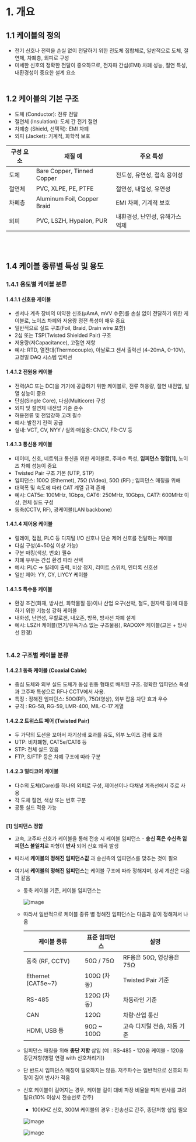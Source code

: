 # 1. 개요

## 1.1 케이블의 정의
- 전기 신호나 전력을 손실 없이 전달하기 위한 전도체 집합체로, 일반적으로 도체, 절연체, 차폐층, 외피로 구성
- 미세한 신호의 정확한 전달이 중요하므로, 전자파 간섭(EMI) 차폐 성능, 절연 특성, 내환경성이 중요한 설계 요소
</BR></BR>

## 1.2 케이블의 기본 구조
- 도체 (Conductor): 전류 전달
- 절연체 (Insulation): 도체 간 전기 절연
- 차폐층 (Shield, 선택적): EMI 차폐
- 외피 (Jacket): 기계적, 화학적 보호

|구성 요소|재질 예|주요 특성|
|---------|-------|---------|
|도체|Bare Copper, Tinned Copper|전도성, 유연성, 접속 용이성|
|절연체|PVC, XLPE, PE, PTFE|절연성, 내열성, 유연성|
|차폐층|Aluminum Foil, Copper Braid|EMI 차폐, 기계적 보호|
|외피|PVC, LSZH, Hypalon, PUR|내환경성, 난연성, 유해가스 억제|

</BR></BR>

## 1.4 케이블 종류별 특성 및 용도

### 1.4.1 용도별 케이블 분류

#### 1.4.1.1 신호용 케이블
- 센서나 계측 장비의 미약한 신호(μAmA, mVV 수준)를 손실 없이 전달하기 위한 케이블로, 노이즈 차폐와 저용량 정전 특성이 매우 중요
- 일반적으로 실드 구조(Foil, Braid, Drain wire 포함)
- 2심 또는 TSP(Twisted Shielded Pair) 구조
- 저용량(저Capacitance), 고절연 저항
- 예시: RTD, 열전대(Thermocouple), 아날로그 센서 출력선 (4–20mA, 0–10V), 고정밀 DAQ 시스템 입력선

#### 1.4.1.2 전원용 케이블
- 전력(AC 또는 DC)을 기기에 공급하기 위한 케이블로, 전류 허용량, 절연 내전압, 발열 성능이 중요
- 단심(Single Core), 다심(Multicore) 구성
- 외피 및 절연체 내전압 기준 준수
- 허용전류 및 전압강하 고려 필수
- 예시: 발전기 전력 공급
- 실내: VCT, CV, NYY / 실외·매설용: CNCV, FR-CV 등

#### 1.4.1.3 통신용 케이블
- 데이터, 신호, 네트워크 통신을 위한 케이블로, 주파수 특성, **임피던스 정합[1]**, 노이즈 차폐 성능이 중요
- Twisted Pair 구조 기본 (UTP, STP)
- 임피던스: 100Ω (Ethernet), 75Ω (Video), 50Ω (RF) ; 임피던스 매칭을 위해
- 대역폭 및 속도에 따라 CAT 계열 규격 존재
- 예시: CAT5e: 100MHz, 1Gbps, CAT6: 250MHz, 10Gbps, CAT7: 600MHz 이상, 전체 실드 구성
- 동축(CCTV, RF), 광케이블(LAN backbone)

#### 1.4.1.4 제어용 케이블
- 릴레이, 접점, PLC 등 디지털 I/O 신호나 단순 제어 신호를 전달하는 케이블
- 다심 구성(4~50심 이상 가능)
- 구분 마킹(색상, 번호) 필수
- 차폐 유무는 간섭 환경 따라 선택
- 예시: PLC → 릴레이 출력, 비상 정지, 리미트 스위치, 인터록 신호선
- 일반 제어: YY, CY, LIYCY 케이블

#### 1.4.1.5 특수용 케이블
- 환경 조건(화재, 방사선, 화학물질 등)이나 산업 요구(선박, 철도, 원자력 등)에 대응하기 위한 기능성 강화 케이블
- 내화성, 난연성, 무할로겐, 내오존, 방폭, 방사선 차폐 설계
- 예시: LSZH 케이블(연기/유독가스 없는 구조물용), RADOX® 케이블(고온 + 방사선 환경)
</BR></BR>

### 1.4.2 구조별 케이블 분류

#### 1.4.2.1 동축 케이블 (Coaxial Cable)
- 중심 도체와 외부 실드 도체가 동심 원통 형태로 배치된 구조. 정확한 임피던스 특성과 고주파 특성으로 RF나 CCTV에서 사용.
- 특징 : 정해진 임피던스: 50Ω(RF), 75Ω(영상), 외부 잡음 차단 효과 우수
- 규격 : RG-58, RG-59, LMR-400, MIL-C-17 계열

#### 1.4.2.2 트위스트 페어 (Twisted Pair)
- 두 가닥의 도선을 꼬아서 자기상쇄 효과를 유도, 외부 노이즈 감쇄 효과
- UTP: 비차폐형, CAT5e/CAT6 등
- STP: 전체 실드 있음
- FTP, S/FTP 등은 차폐 구조에 따라 구분

#### 1.4.2.3 멀티코어 케이블
- 다수의 도체(Core)를 하나의 외피로 구성, 제어선이나 다채널 계측선에서 주로 사용
- 각 도체 절연, 색상 또는 번호 구분
- 공통 실드 적용 가능
</BR></BR>


**[1] 임피던스 정합**
- 고속, 고주파 신호가 케이블을 통해 전송 시 케이블 임피던스 - **송신 혹은 수신측 임피던스 불일치**로 파형이 **반사**  되어 신호 왜곡 발생
- 따라서 **케이블의 정해진 임피던스값** 과 송신측의 임피던스를 맞추는 것이 필요
- 여기서 **케이블의 정해진 임피던스**는 케이블 구조에 따라 정해지며, 상세 계산은 다음과 같음
  
  - 동축 케이블 기준, 케이블 임피던스는
    
    ![image](https://github.com/user-attachments/assets/0cbdfaa9-30c0-4531-a4b4-7718e3d89d34)
  
  - 따라서 일반적으로 케이블 종류 별 정해진 임피던스는 다음과 같이 정해져서 나옴

    |케이블 종류|	표준 임피던스|	설명|
    |-----------|--------------|-------|
    |동축 (RF, CCTV)|	50Ω / 75Ω|	RF용은 50Ω, 영상용은 75Ω|
    |Ethernet (CAT5e~7)|	100Ω (차동)|	Twisted Pair 기준|
    |RS-485|	120Ω (차동)|	차동라인 기준|
    |CAN|	120Ω|	차량·산업 통신|
    |HDMI, USB 등|	90Ω ~ 100Ω	|고속 디지털 전송, 차동 기준|

  - 임피던스 매칭을 위해 **종단 저항** 삽입 (예 : RS-485 - 120옴 케이블 - 120옴 종단저항(병렬 연결 with 신호처리기))
  - 단 반드시 임피던스 매칭이 필요하지는 않음. 저주파수는 일반적으로 신호의 파장이 길어 반사가 적음
  - 신호 케이블이 길어지는 경우, 케이블 길이 대비 파장 비율을 따져 반사를 고려 필요(10% 이상시 전송선로 간주)
    - 100KHZ 신호, 300M 케이블의 경우 : 전송선로 간주, 종단저항 삽입 필요</BR>
    
    ![image](https://github.com/user-attachments/assets/251069ea-069b-4123-af18-b7051a9f4de3)
    
    ![image](https://github.com/user-attachments/assets/c57d13a5-8140-4028-a125-5bcab5e6f43f)
 
